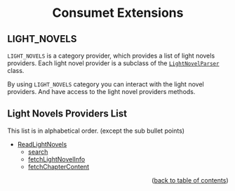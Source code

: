 <h1 align="center">Consumet Extensions</h1>

<h2>LIGHT_NOVELS</h2>

`LIGHT_NOVELS` is a category provider, which provides a list of light novels providers. Each light novel provider is a subclass of the [`LightNovelParser`](https://github.com/consumet/extensions/blob/master/src/models/lightnovel-parser.ts) class.

By using `LIGHT_NOVELS` category you can interact with the light novel providers. And have access to the light novel providers methods.

## Light Novels Providers List
This list is in alphabetical order. (except the sub bullet points)

- [ReadLightNovels](../providers/readlightnovels.md)
  - [search](../providers/readlightnovels.md#search)
  - [fetchLightNovelInfo](../providers/readlightnovels.md#fetchlightnovelinfo)
  - [fetchChapterContent](../providers/readlightnovels.md#fetchchaptercontent)


<p align="end">(<a href="https://github.com/consumet/extensions/blob/master/docs">back to table of contents</a>)</p>